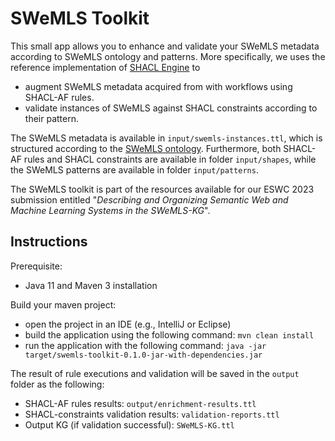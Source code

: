 # SWeMLS Toolkit

This small app allows you to enhance and validate your SWeMLS metadata according to SWeMLS ontology and patterns. 
More specifically, we uses the reference implementation of [SHACL Engine](https://github.com/TopQuadrant/shacl) to    
* augment SWeMLS metadata acquired from  with workflows using SHACL-AF rules.    
* validate instances of SWeMLS against SHACL constraints according to their pattern.

The SWeMLS metadata is available in `input/swemls-instances.ttl`, which is structured according to the [SWeMLS ontology](https://w3id.org/semsys/ns/swemls/).
Furthermore, both SHACL-AF rules and SHACL constraints are available in folder `input/shapes`, while the SWeMLS patterns are available in folder `input/patterns`.

The SWeMLS toolkit is part of the resources available for our ESWC 2023 submission entitled "_Describing and Organizing Semantic Web and Machine Learning Systems in the SWeMLS-KG_".

## Instructions

Prerequisite: 
* Java 11 and Maven 3 installation

Build your maven project:  
* open the project in an IDE (e.g., IntelliJ or Eclipse)
* build the application using the following command: `mvn clean install`
* run the application with the following command:  `java -jar target/swemls-toolkit-0.1.0-jar-with-dependencies.jar`

The result of rule executions and validation will be saved in the `output` folder as the following: 
* SHACL-AF rules results: `output/enrichment-results.ttl`
* SHACL-constraints validation results: `validation-reports.ttl`
* Output KG (if validation successful): `SWeMLS-KG.ttl`

